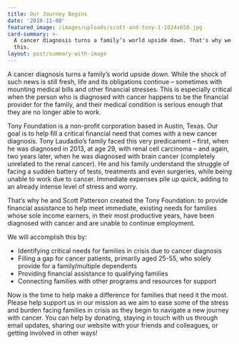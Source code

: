 ```yaml
---
title: Our Journey Begins
date: '2018-11-08'
featured_image: /images/uploads/scott-and-tony-1-1024x650.jpg
card-summary: >-
  A cancer diagnosis turns a family’s world upside down. That's why we're doing
  this.
layout: post/summary-with-image
---
```

A cancer diagnosis turns a family’s world upside down. While the shock of such news is still fresh, life and its obligations continue – sometimes with mounting medical bills and other financial stresses. This is especially critical when the person who is diagnosed with cancer happens to be the financial provider for the family, and their medical condition is serious enough that they are no longer able to work.

Tony Foundation is a non-profit corporation based in Austin, Texas. Our goal is to help fill a critical financial need that comes with a new cancer diagnosis. Tony Laudadio’s family faced this very predicament – first, when he was diagnosed in 2013, at age 29, with renal cell carcinoma – and again, two years later, when he was diagnosed with brain cancer (completely unrelated to the renal cancer). He and his family understand the struggle of facing a sudden battery of tests, treatments and even surgeries, while being unable to work due to cancer. Immediate expenses pile up quick, adding to an already intense level of stress and worry.

That’s why he and Scott Patterson created the Tony Foundation: to provide financial assistance to help meet immediate, existing needs for families whose sole income earners, in their most productive years, have been diagnosed with cancer and are unable to continue employment.

We will accomplish this by:

* Identifying critical needs for families in crisis due to cancer diagnosis
* Filling a gap for cancer patients, primarily aged 25-55, who solely provide for a family/multiple dependents
* Providing financial assistance to qualifying families
* Connecting families with other programs and resources for support

Now is the time to help make a difference for families that need it the most. Please help support us in our mission as we aim to ease some of the stress and burden facing families in crisis as they begin to navigate a new journey with cancer. You can help by donating, staying in touch with us through email updates, sharing our website with your friends and colleagues, or getting involved in other ways!
